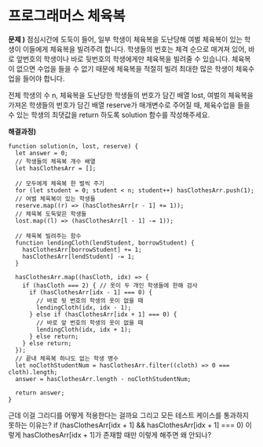 # 프로그래머스 체육복

**문제 )**
점심시간에 도둑이 들어, 일부 학생이 체육복을 도난당해 여벌 체육복이 있는 학생이 이들에게 체육복을 빌려주려 합니다. 학생들의 번호는 체격 순으로 매겨져 있어, 바로 앞번호의 학생이나 바로 뒷번호의 학생에게만 체육복을 빌려줄 수 있습니다. 체육복이 없으면 수업을 들을 수 없기 때문에 체육복을 적절히 빌려 최대한 많은 학생이 체육수업을 들어야 합니다.

전체 학생의 수 n, 체육복을 도난당한 학생들의 번호가 담긴 배열 lost, 여벌의 체육복을 가져온 학생들의 번호가 담긴 배열 reserve가 매개변수로 주어질 때, 체육수업을 들을 수 있는 학생의 최댓값을 return 하도록 solution 함수를 작성해주세요.

**해결과정)**

```
function solution(n, lost, reserve) {
  let answer = 0;
  // 학생들의 체육복 개수 배열
  let hasClothesArr = [];

  // 모두에게 체육복 한 벌씩 주기
  for (let student = 0; student < n; student++) hasClothesArr.push(1);
  // 여벌 체육복이 있는 학생들
  reserve.map((r) => (hasClothesArr[r - 1] += 1));
  // 체육복 도둑맞은 학생들
  lost.map((l) => (hasClothesArr[l - 1] -= 1));

  // 체육복 빌려주는 함수
  function lendingCloth(lendStudent, borrowStudent) {
    hasClothesArr[borrowStudent] += 1;
    hasClothesArr[lendStudent] -= 1;
  }

  hasClothesArr.map((hasCloth, idx) => {
    if (hasCloth === 2) { // 옷이 두 개인 학생들에 한해 검사
      if (hasClothesArr[idx - 1] === 0) {
        // 바로 뒷 번호의 학생의 옷이 없을 때
        lendingCloth(idx, idx - 1);
      } else if (hasClothesArr[idx + 1] === 0) {
        // 바로 앞 번호의 학생의 옷이 없을 때
        lendingCloth(idx, idx + 1);
      } else return;
    } else return;
  });
  // 끝내 체육복 하나도 없는 학생 명수
  let noClothStudentNum = hasClothesArr.filter((cloth) => 0 === cloth).length;
  answer = hasClothesArr.length - noClothStudentNum;

  return answer;
}

```

근데 이걸 그리디를 어떻게 적용한다는 걸까요
그리고 모든 테스트 케이스를 통과하지 못하는 이유는?
if (hasClothesArr[idx + 1] && hasClothesArr[idx + 1] === 0) 이렇게
hasClothesArr[idx + 1]가 존재할 때만 이렇게 해주면 왜 안되나?
